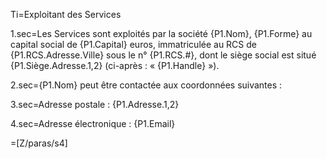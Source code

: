Ti=Exploitant des Services

1.sec=Les Services sont exploités par la société {P1.Nom}, {P1.Forme} au capital social de {P1.Capital} euros, immatriculée au RCS de {P1.RCS.Adresse.Ville} sous le n° {P1.RCS.#}, dont le siège social est situé {P1.Siège.Adresse.1,2} (ci-après : « {P1.Handle} »).

2.sec={P1.Nom} peut être contactée aux coordonnées suivantes :

3.sec=Adresse postale : {P1.Adresse.1,2}

4.sec=Adresse électronique : {P1.Email}

=[Z/paras/s4]